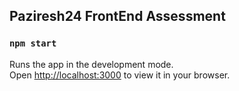 ## Paziresh24 FrontEnd Assessment

### `npm start`

Runs the app in the development mode.\
Open [http://localhost:3000](http://localhost:3000) to view it in your browser.
